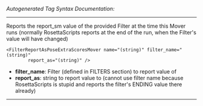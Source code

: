 _Autogenerated Tag Syntax Documentation:_

---
Reports the report_sm value of the provided Filter at the time this Mover runs (normally RosettaScripts reports at the end of the run, when the Filter's value will have changed)

```
<FilterReportAsPoseExtraScoresMover name="(string)" filter_name="(string)"
        report_as="(string)" />
```

-   **filter_name**: Filter (defined in FILTERS section) to report value of
-   **report_as**: string to report value to (cannot use filter name because RosettaScripts is stupid and reports the filter's ENDING value there already)

---

